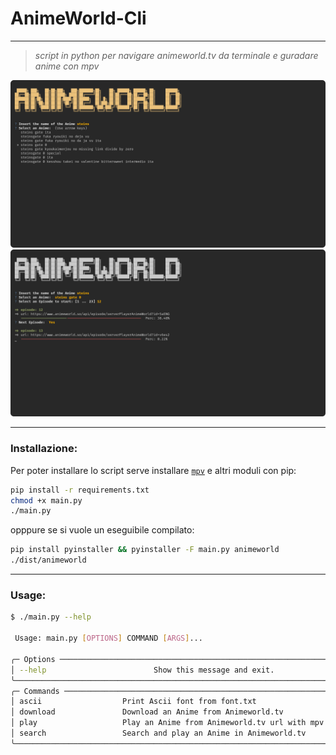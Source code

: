 # AnimeWorld-Cli

---

> *script in python per navigare animeworld.tv da terminale e guradare anime con mpv*



![](image/image.png)
![](image/image2.png)



---

### Installazione:

Per poter installare lo script serve installare [``mpv``](https://mpv.io/) e altri moduli con pip:

```bash
pip install -r requirements.txt
chmod +x main.py
./main.py
```
opppure se si vuole un eseguibile compilato:

```bash
pip install pyinstaller && pyinstaller -F main.py animeworld
./dist/animeworld
```

---

### Usage:


```bash
$ ./main.py --help

 Usage: main.py [OPTIONS] COMMAND [ARGS]...                                                                                 
                                                                                                                            
╭─ Options ───────────────────────────────────────────────────────────────────────────────────────────────╮
│ --help                        Show this message and exit.                                               │
╰─────────────────────────────────────────────────────────────────────────────────────────────────────────╯
╭─ Commands ──────────────────────────────────────────────────────────────────────────────────────────────╮
│ ascii                  Print Ascii font from font.txt                                                   │
│ download               Download an Anime from Animeworld.tv                                             │
│ play                   Play an Anime from Animeworld.tv url with mpv                                    │
│ search                 Search and play an Anime in Animeworld.tv                                        │
╰─────────────────────────────────────────────────────────────────────────────────────────────────────────╯


```



